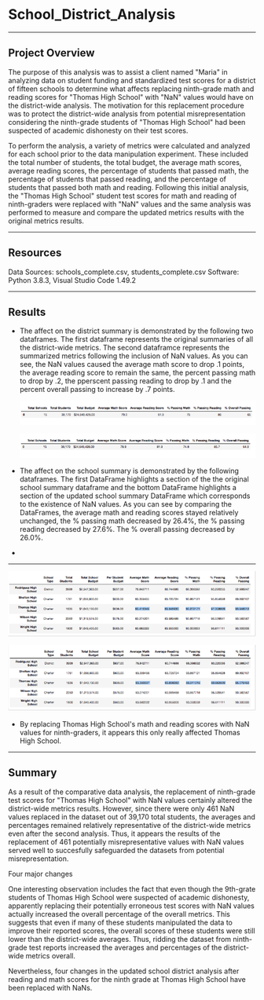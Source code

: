 # School_District_Analysis
-----------------------------
## Project Overview

The purpose of this analysis was to assist a client named "Maria" in analyzing data on student funding and standardized test scores for a district of fifteen schools to determine what affects replacing ninth-grade math and reading scores for "Thomas High School" with "NaN" values would have on the district-wide analysis.  The motivation for this replacement procedure was to protect the district-wide analysis from potential misrepresentation considering the ninth-grade students of "Thomas High School" had been suspected of academic dishonesty on their test scores.

To perform the analysis, a variety of metrics were calculated and analyzed for each school prior to the data manipulation experiment.  These included the total number of students, the total budget, the average math scores, average reading scores, the percentage of students that passed math, the percentage of students that passed reading, and the percentage of students that passed both math and reading.  Following this initial analysis, the "Thomas High School" student test scores for math and reading of ninth-graders were replaced with "NaN" values and the same analysis was performed to measure and compare the updated metrics results with the original metrics results.

----------------------------
## Resources

Data Sources:  schools_complete.csv, students_complete.csv
Software:  Python 3.8.3, Visual Studio Code 1.49.2

----------------------------
## Results

- The affect on the district summary is demonstrated by the following two dataframes.  The first dataframe represents the original summaries of all the district-wide metrics.  The second dataframce represents the summarized metrics following the inclusion of NaN values.  As you can see, the NaN values caused the average math score to drop .1 points, the average reading score to remain the same, the percent passing math to drop by .2, the pperscent passing reading to drop by .1 and the percent overall passing to increase by .7 points.
 
    ![](Resources/district_summary_df_originalone.png)

    ![](Resources/district_summary_df_new_with%20NaNs.png)

- The affect on the school summary is demonstrated by the following dataframes. The first DataFrame highlights a section of the the original school summary dataframe and the bottom DataFrame highlights a section of the updated school summary DataFrame which corresponds to the existence of NaN values.  As you can see by comparing the DataFrames, the average math and reading scores stayed relatively unchanged, the % passing math decreased by 26.4%, the % passing reading decreased by 27.6%.
The % overall passing decreased by 26.0%.
- 
----------------------------

![](Resources/school_summary_df_original.png)

![](Resources/school_summary_df_NaN.png)


- By replacing Thomas High School's math and reading scores with NaN values for ninth-graders, it appears this only really affected Thomas High School.

--------------------------

## Summary

As a result of the comparative data analysis, the replacement of ninth-grade test scores for "Thomas High School" with NaN values certainly altered the district-wide metrics results.  However, since there were only 461 NaN values replaced in the dataset out of 39,170 total students, the averages and percentages remained relatively representative of the district-wide metrics even after the second analysis.  Thus, it appears the results of the replacement of 461 potentially misrepresentative values with NaN values served well to succesfully safeguarded the datasets from potential misrepresentation.

Four major changes



One interesting observation includes the fact that even though the 9th-grate students of Thomas High School were suspected of academic dishonesty, apparently replacing their potentially erroneous test scores with NaN values actually increased the overall percentage of the overall metrics.  This suggests that even if many of these students manipulated the data to improve their reported scores, the overall scores of these students were still lower than the district-wide averages.  Thus, ridding the dataset from ninth-grade test reports increased the averages and percentages of the district-wide metrics overall.


Nevertheless, four changes in the updated school district analysis after reading and math scores for the ninth grade at Thomas High School have been replaced with NaNs.
